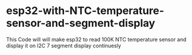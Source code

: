 # esp32-with-NTC-temperature-sensor-and-segment-display
This Code will will make esp32 to read 100K NTC temperature sensor and display it on I2C 7 segment display continuesly
